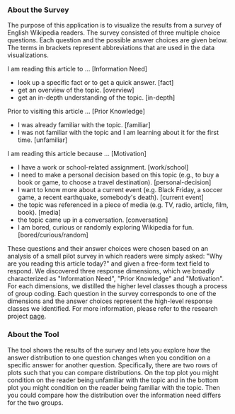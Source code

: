 ### About the Survey
The purpose of this application is to visualize the results from a survey of English Wikipedia readers. The survey consisted of three multiple choice questions. Each question and the possible answer choices are given below. The terms in brackets represent abbreviations that are used in the data visualizations.

I am reading this article to ... [Information Need]
* look up a specific fact or to get a quick answer. [fact]
* get an overview of the topic. [overview]
* get an in-depth understanding of the topic. [in-depth]


Prior to visiting this article ... [Prior Knowledge]
* I was already familiar with the topic. [familiar]
* I was not familiar with the topic and I am learning about it for the first time. [unfamiliar]

I am reading this article because ... [Motivation]
* I have a work or school-related assignment. [work/school]
* I need to make a personal decision based on this topic (e.g., to buy a  book or game, to choose a travel destination). [personal-decision]
* I want to know more about a current event (e.g. Black Friday, a soccer game, a recent earthquake, somebody's death). [current event]
* the topic was referenced in a piece of media (e.g. TV, radio, article, film, book). [media]
* the topic came up in a conversation. [conversation]
* I am bored, curious or randomly exploring Wikipedia for fun. [bored/curious/random]

These questions and their answer choices were chosen based on an analysis of a small pilot survey in which readers were simply asked: "Why are you reading this article today?" and given a free-form text field to respond.  We discovered three response dimensions, which we broadly characterized as "Information Need", "Prior Knowledge" and "Motivation". For each dimensions, we distilled the higher level classes though a process of group coding. Each question in the survey corresponds to one of the dimensions and the answer choices represent the high-level response classes we identified. For more information, please refer to the research project [page](https://meta.wikimedia.org/wiki/Research:Characterizing_Wikipedia_Reader_Behaviour).

### About the Tool

The tool shows the results of the survey and lets you explore how the answer distribution to one question changes when you condition on a specific answer for another question. Specifically, there are two rows of plots such that you can compare distributions. On the top plot you might condition on the reader being unfamiliar with the topic and in the bottom plot you might condition on the reader being familiar with the topic. Then you could compare how the distribution over the information need differs for the two groups.
